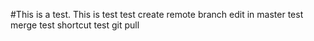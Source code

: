 #This is a test.
This is test
test create remote branch
edit in master
test merge
test shortcut
test git pull
